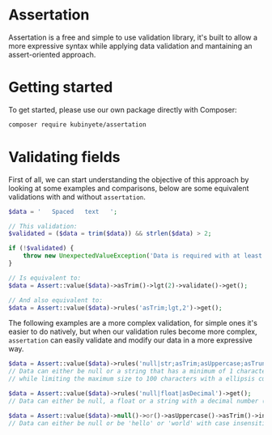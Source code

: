 # Assertation

Assertation is a free and simple to use validation library, it's built to allow a more expressive syntax while applying
data validation and mantaining an assert-oriented approach.

# Getting started

To get started, please use our own package directly with Composer:

```sh
composer require kubinyete/assertation
```

# Validating fields

First of all, we can start understanding the objective of this approach by looking at some examples and comparisons,
below are some equivalent validations with and without `assertation`.

```php
$data = '   Spaced   text   ';

// This validation:
$validated = ($data = trim($data)) && strlen($data) > 2;

if (!$validated) {
    throw new UnexpectedValueException('Data is required with at least 2 characters');
}

// Is equivalent to:
$data = Assert::value($data)->asTrim()->lgt(2)->validate()->get();

// And also equivalent to:
$data = Assert::value($data)->rules('asTrim;lgt,2')->get();
```

The following examples are a more complex validation, for simple ones it's easier to do natively, but when our validation
rules become more complex, `assertation` can easily validate and modify our data in a more expressive way.

```php
$data = Assert::value($data)->rules('null|str;asTrim;asUppercase;asTruncate,100;lgt,1')->get();
// Data can either be null or a string that has a minimum of 1 character and has every character in uppercase
// while limiting the maximum size to 100 characters with a ellipsis cutoff.

$data = Assert::value($data)->rules('null|float|asDecimal')->get();
// Data can either be null, a float or a string with a decimal number (Ex: 123.23).

$data = Assert::value($data)->null()->or()->asUppercase()->asTrim()->in(['HELLO', 'WORLD'])->get();
// Data can either be null or be 'hello' or 'world' with case insensitivity, resulting only in a upper case result.
```
